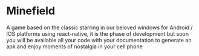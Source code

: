 # Minefield
A game based on the classic starring in our beloved windows for Android / IOS platforms using react-native, it is the phase of development but soon you will be available all your code with your documentation to generate an apk and enjoy moments of nostalgia in your cell phone
